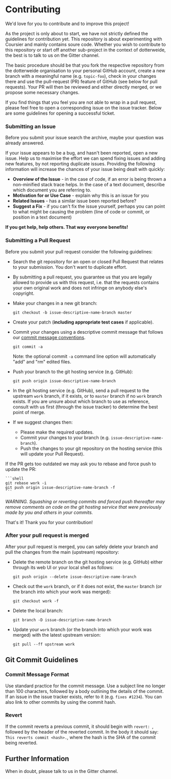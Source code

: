 # Contributing

We'd love for you to contribute and to improve this project!

As the project is only about to start, we have not strictly defined the guidelines for contribution yet.
This repository is about experimenting with Coursier and mainly contains soure code. Whether you wish to
contribute to this repository or start off another sub-project in the context of dotterweide, the best
is to talk to us on the Gitter channel.

The basic procedure should be that you fork the respective repository from the dotterweide organisation
to your personal GitHub account, create a new branch with a meaningful name (e.g. `topic-foo`), check in
your changes there and use the pull-request (PR) feature of GitHub (see below for pull requests).
Your PR will then be reviewed and either directly merged, or we propose some necessary changes.

If you find things that you feel you are not able to wrap in a pull request, please feel free to open
a corresponding issue on the issue tracker. Below are some guidelines for opening a successful ticket.

### Submitting an Issue

Before you submit your issue search the archive, maybe your question was already answered.

If your issue appears to be a bug, and hasn't been reported, open a new issue.
Help us to maximise the effort we can spend fixing issues and adding new
features, by not reporting duplicate issues. Providing the following information will increase the
chances of your issue being dealt with quickly:

- __Overview of the Issue__ - in the case of code, if an error is being thrown a non-minified stack trace helps.
  In the case of a text document, describe which document you are referring to.
- __Motivation for or Use Case__ - explain why this is an issue for you
- __Related Issues__ - has a similar issue been reported before?
- __Suggest a Fix__ - if you can't fix the issue yourself, perhaps you can point to what might be
  causing the problem (line of code or commit, or position in a text document)

__If you get help, help others. That way everyone benefits!__

### Submitting a Pull Request

Before you submit your pull request consider the following guidelines:

- Search the git repository for an open or closed Pull Request
  that relates to your submission. You don't want to duplicate effort.
- By submitting a pull request, you guarantee us that you are legally allowed
  to provide us with this request, i.e. that the requests contains your own
  original work and does not infringe on anybody else's copyright.
- Make your changes in a new git branch:

     ```shell
     git checkout -b issue-descriptive-name-branch master
     ```

- Create your patch (__including appropriate test cases__ if applicable).
- Commit your changes using a descriptive commit message that follows our
  [commit message conventions](#commit-message-format).

     ```shell
     git commit -a
     ```
  Note: the optional commit `-a` command line option will automatically "add" and "rm" edited files.

- Push your branch to the git hosting service (e.g. GitHub):

    ```shell
    git push origin issue-descriptive-name-branch
    ```

- In the git hosting service (e.g. GitHub), send a pull request to the upstream `work` branch, 
  if it exists, or to `master` branch if no `work` branch exists.
  If you are unsure about which branch to use as reference,
  consult with us first (through the issue tracker) to determine the best point of merge.
- If we suggest changes then:
    - Please make the required updates.
    - Commit your changes to your branch (e.g. `issue-descriptive-name-branch`).
    - Push the changes to your git repository on the hosting service (this will update your Pull Request).

If the PR gets too outdated we may ask you to rebase and force push to update the PR:

    ```shell
    git rebase work -i
    git push origin issue-descriptive-name-branch -f
    ```

_WARNING. Squashing or reverting commits and forced push thereafter may remove comments
on code on the git hosting service that were previously made by you and others in your commits._

That's it! Thank you for your contribution!

### After your pull request is merged

After your pull request is merged, you can safely delete your branch and pull the changes
from the main (upstream) repository:

- Delete the remote branch on the git hosting service (e.g. GitHub) either through its web UI or your local shell as follows:

    ```shell
    git push origin --delete issue-descriptive-name-branch
    ```

- Check out the `work` branch, or if it does not exist, the `master` branch (or the branch into which your work was merged):

    ```shell
    git checkout work -f
    ```

- Delete the local branch:

    ```shell
    git branch -D issue-descriptive-name-branch
    ```

- Update your `work` branch (or the branch into which your work was merged) with the latest upstream version:

    ```shell
    git pull --ff upstream work
    ```

## <a name="commit"></a> Git Commit Guidelines

### Commit Message Format

Use standard practice for the commit message. Use a subject
line no longer than 100 characters, followed by a body
outlining the details of the commit. If an issue in the issue
tracker exists, refer to it (e.g. `fixes #1234`). You can
also link to other commits by using the commit hash.

### Revert

If the commit reverts a previous commit, it should begin with `revert: `, followed by the header of the 
reverted commit. In the body it should say: `This reverts commit <hash>.`, where the hash is the SHA of the 
commit being reverted.

## <a name="info"></a> Further Information

When in doubt, please talk to us in the Gitter channel.
